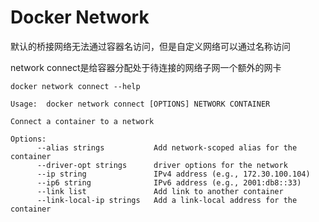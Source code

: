# Docker Network

默认的桥接网络无法通过容器名访问，但是自定义网络可以通过名称访问

network connect是给容器分配处于待连接的网络子网一个额外的网卡

```shell script
docker network connect --help

Usage:	docker network connect [OPTIONS] NETWORK CONTAINER

Connect a container to a network

Options:
      --alias strings           Add network-scoped alias for the container
      --driver-opt strings      driver options for the network
      --ip string               IPv4 address (e.g., 172.30.100.104)
      --ip6 string              IPv6 address (e.g., 2001:db8::33)
      --link list               Add link to another container
      --link-local-ip strings   Add a link-local address for the container
```
